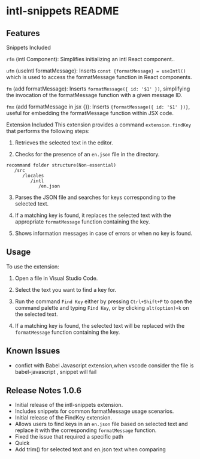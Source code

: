 # intl-snippets README

## Features

Snippets Included

`rfm` (intl Component): Simplifies initializing an intl React component..

`ufm` (useIntl formatMessage): Inserts `const {formatMessage} = useIntl()` which is used to access the formatMessage function in React components.

`fm` (add formatMessage): Inserts `formatMessage({ id: '$1' })`, simplifying the invocation of the formatMessage function with a given message ID.

`fmx` (add formatMessage in jsx {}): Inserts `{formatMessage({ id: '$1' })}`, useful for embedding the formatMessage function within JSX code.

Extension Included
This extension provides a command `extension.findKey` that performs the following steps:

1. Retrieves the selected text in the editor.
   
2. Checks for the presence of an `en.json` file in the directory.
```
recommand folder structure(Non-essential)
   /src
      /locales
         /intl
            /en.json
```

3. Parses the JSON file and searches for keys corresponding to the selected text.

4. If a matching key is found, it replaces the selected text with the appropriate `formatMessage` function containing the key.

5. Shows information messages in case of errors or when no key is found.

## Usage

To use the extension:

1. Open a file in Visual Studio Code.
2. Select the text you want to find a key for.

3. Run the command `Find Key` either by pressing `Ctrl+Shift+P` to open the command palette and typing `Find Key`, or by clicking `alt(option)+k` on the selected text.

4. If a matching key is found, the selected text will be replaced with the `formatMessage` function containing the key.

## Known Issues

- confict with Babel Javascript extension,when vscode consider the file is babel-javascript , snippet will fail

## Release Notes 1.0.6

- Initial release of the intl-snippets extension.
- Includes snippets for common formatMessage usage scenarios.
- Initial release of the FindKey extension.
- Allows users to find keys in an `en.json` file based on selected text and replace it with the corresponding `formatMessage` function.
- Fixed the issue that required a specific path
- Quick
- Add trim() for selected text and en.json text when comparing
